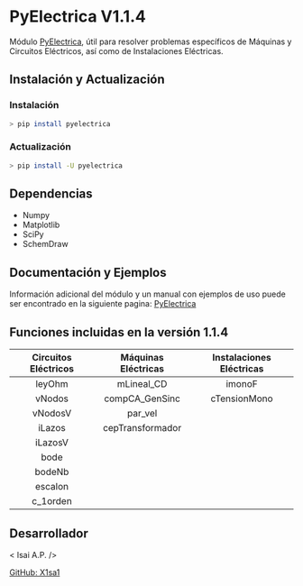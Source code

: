 # PyElectrica V1.1.4
Módulo [PyElectrica](https://pyelectrica.ml), útil para resolver problemas
específicos de Máquinas y Circuitos Eléctricos, así como de Instalaciones
Eléctricas.

## Instalación y Actualización
### Instalación
```bash
> pip install pyelectrica
```
### Actualización
```bash
> pip install -U pyelectrica
```

## Dependencias
* Numpy
* Matplotlib
* SciPy
* SchemDraw

## Documentación y Ejemplos
Información adicional del módulo y un manual con ejemplos de uso puede ser
encontrado en la siguiente pagina: [PyElectrica](https://pyelectrica.ml)

## Funciones incluidas en la versión 1.1.4

|Circuitos Eléctricos|Máquinas Eléctricas|Instalaciones Eléctricas|
|:------------------:|:-----------------:|:----------------------:|
|leyOhm              |mLineal_CD         |imonoF                  |
|vNodos              |compCA_GenSinc     |cTensionMono            |
|vNodosV             |par_vel            |                        |
|iLazos              |cepTransformador   |                        |
|iLazosV             |                   |                        |
|bode                |                   |                        |
|bodeNb              |                   |                        |
|escalon             |                   |                        |
|c_1orden            |                   |                        |

## Desarrollador
< Isai A.P. />

[GitHub: X1sa1](https://github.com/x1sa1)
